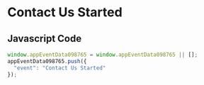 # Contact Us Started

### 

## Javascript Code
```js
window.appEventData098765 = window.appEventData098765 || [];
appEventData098765.push({
  "event": "Contact Us Started"
});
```







